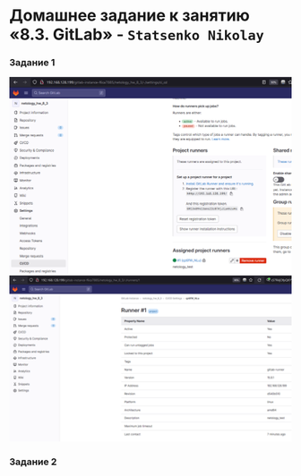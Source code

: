 # Домашнее задание к занятию «8.3. GitLab» - `Statsenko Nikolay`

### Задание 1

![GitLab_runner](https://raw.githubusercontent.com/Pookson/sys-pattern-homework/main/img/new_runner.png)
![GitLab_runner1](https://raw.githubusercontent.com/Pookson/sys-pattern-homework/main/img/new_runner1.png)

### Задание 2

